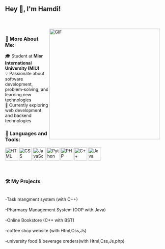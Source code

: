 ## Hey 👋, I'm Hamdi!

<br/>
<br/>

<img align="right" alt="GIF" src="https://raw.githubusercontent.com/rahul-jha98/rahul-jha98/main/techstack.gif" width="360px"/>
  
### 🧐 More About Me:

🎓 Student at **Misr International University (MIU)**  
💡 Passionate about software development, problem-solving, and learning new technologies  
🚀 Currently exploring web development and backend technologies 
<br>

### 🔨 Languages and Tools:
<a href="https://developer.mozilla.org/en-US/docs/Web/HTML" target="_blank"> 
  <img align="left" alt="HTML" height="42px" src="https://raw.githubusercontent.com/rahul-jha98/github_readme_icons/main/language_and_tools/square/html/html.svg"> 
</a>
<a href="https://developer.mozilla.org/en-US/docs/Web/CSS" target="_blank"> 
  <img align="left" alt="CSS" height="42px" src="https://raw.githubusercontent.com/rahul-jha98/github_readme_icons/main/language_and_tools/square/css/css.svg"> 
</a>
<a href="https://developer.mozilla.org/en-US/docs/Web/JavaScript" target="_blank"> 
  <img align="left" alt="JavaScript" height="42px" src="https://raw.githubusercontent.com/rahul-jha98/github_readme_icons/main/language_and_tools/square/javascript/javascript.svg"> 
</a>
<a href="https://www.python.org" target="_blank"> 
  <img align="left" alt="Python" height="42px" src="https://raw.githubusercontent.com/rahul-jha98/github_readme_icons/main/language_and_tools/square/python/python.svg"> 
</a>
<a href="https://www.php.net/" target="_blank"> 
  <img align="left" alt="PHP" height="42px" src="https://raw.githubusercontent.com/rahul-jha98/github_readme_icons/main/language_and_tools/square/php/php.svg"> 
</a>
<a href="https://isocpp.org/" target="_blank"> 
  <img align="left" alt="C++" height="42px" src="https://raw.githubusercontent.com/rahul-jha98/github_readme_icons/main/language_and_tools/square/c%2B%2B/c%2B%2B.svg"> 
</a>
<a href="https://www.java.com" target="_blank"> 
  <img align="left" alt="Java" height="42px" src="https://raw.githubusercontent.com/rahul-jha98/github_readme_icons/main/language_and_tools/square/java/java.svg"> 
</a>

<br clear="left"/>


<br>


<br>

### 🛠️ My Projects
<br>-Task mangment system (with C++)<br>
<br>-Pharmacy Management System (OOP with Java)<br>
<br>-Online Bookstore (C++ with BST)<br>
<br>-coffee shop website (with Html,Css,Js)<br>
<br>-university food & beverage oreders(with Html,Css,Js,php)<br>


